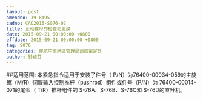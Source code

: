 ```yaml
---
layout: post
amendno: 39-8495
cadno: CAD2015-S076-02
title: 止动螺母的检查和更换
date: 2015-09-21 00:00:00 +0800
effdate: 2015-09-21 00:00:00 +0800
tag: S076
categories: 民航中南地区管理局适航审定处
author: 钟颖芬
---
```


##适用范围:
本紧急指令适用于安装了件号（ P/N）为76400-00034-059的主旋翼（M/R）伺服输入控制推杆（pushrod）组件或件号（P/N）为 76400-00014-071的尾桨（ T/R）推杆组件的 S-76A、S-76B、S-76C和 S-76D的直升机。

